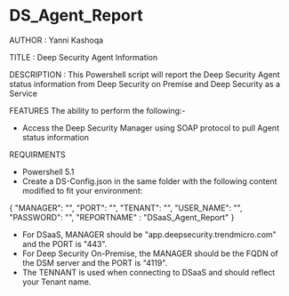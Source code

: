 # DS_Agent_Report

AUTHOR		: Yanni Kashoqa

TITLE		: Deep Security Agent Information

DESCRIPTION	: This Powershell script will report the Deep Security Agent status information from Deep Security on Premise and Deep Security as a Service

FEATURES
The ability to perform the following:-
- Access the Deep Security Manager using SOAP protocol to pull Agent status information

REQUIRMENTS
- Powershell 5.1
- Create a DS-Config.json in the same folder with the following content modified to fit your environment:

{
    "MANAGER": "",
    "PORT": "",
    "TENANT": "",
    "USER_NAME": "",
    "PASSWORD": "",
    "REPORTNAME" : "DSaaS_Agent_Report"
}

- For DSaaS, MANAGER should be "app.deepsecurity.trendmicro.com" and the PORT is "443".
- For Deep Security On-Premise, the MANAGER should be the FQDN of the DSM server and the PORT is "4119".
- The TENNANT is used when connecting to DSaaS and should reflect your Tenant name.
